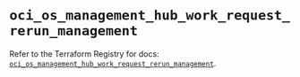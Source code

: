 # `oci_os_management_hub_work_request_rerun_management`

Refer to the Terraform Registry for docs: [`oci_os_management_hub_work_request_rerun_management`](https://registry.terraform.io/providers/hashicorp/oci/7.19.0/docs/resources/os_management_hub_work_request_rerun_management).
